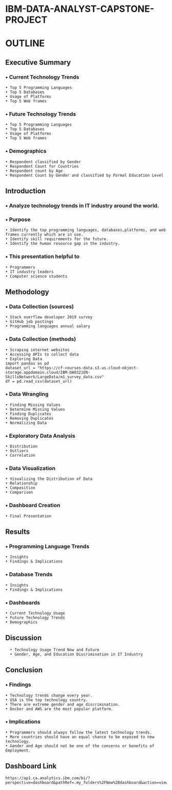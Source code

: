 # IBM-DATA-ANALYST-CAPSTONE-PROJECT

# OUTLINE
  ## Executive Summary
   ### • Current Technology Trends
    • Top 5 Programming Languages
    • Top 5 Databases
    • Usage of Platforms
    • Top 5 Web frames
  ### • Future Technology Trends
    • Top 5 Programming Languages
    • Top 5 Databases
    • Usage of Platforms
    • Top 5 Web frames
  ### • Demographics
    • Respondent classified by Gender
    • Respondent Count for Countries
    • Respondent count by Age
    • Respondent Count by Gender and classified by Formal Education Level
  ## Introduction
  ### • Analyze technology trends in IT industry around the world.
  ### • Purpose
    • Identify the top programming languages, databases,platforms, and web frames currently which are in use.
    • Identify skill requirements for the future.
    • Identify the human resource gap in the industry.
  ### • This presentation helpful to
    • Programmers
    • IT industry leaders
    • Computer science students
  ## Methodology
  ### • Data Collection (sources)
    • Stack overflow developer 2019 survey
    • GitHub job postings
    • Programming languages annual salary
  ### • Data Collection (methods)
    • Scraping internet websites
    • Accessing APIs to collect data
    • Exploring Data
    import pandas as pd
    dataset_url = "https://cf-courses-data.s3.us.cloud-object-storage.appdomain.cloud/IBM-DA0321EN-SkillsNetwork/LargeData/m1_survey_data.csv"
    df = pd.read_csv(dataset_url)
  ### • Data Wrangling
    • Finding Missing Values
    • Determine Missing Values
    • Finding Duplicates
    • Removing Duplicates
    • Normalizing Data
  ### • Exploratory Data Analysis
    • Distribution
    • Outliers
    • Correlation
  ### • Data Visualization
    • Visualizing the Distribution of Data
    • Relationship
    • Composition
    • Comparison
  ### • Dashboard Creation
    • Final Presentation
  ## Results
  ### • Programming Language Trends
    • Insights
    • Findings & Implications
### • Database Trends
    • Insights
    • Findings & Implications
### • Dashboards
    • Current Technology Usage
    • Future Technology Trends
    • Demographics
  ## Discussion
      • Technology Usage Trend Now and Future
      • Gender, Age, and Education Discrimination in IT Industry
 ## Conclusion
 ### • Findings 
    • Technology trends change every year.
    • USA is the top technology country.
    • There are extreme gender and age discrimination.
    • Docker and AWS are the most popular platform.
### • Implications
    • Programmers should always follow the latest technology trends.
    • More countries should have an equal chance to be exposed to new technology.
    • Gender and Age should not be one of the concerns or benefits of Employment.
 ## Dashboard Link
    https://ap1.ca.analytics.ibm.com/bi/?perspective=dashboard&pathRef=.my_folders%2FNew%2Bdashboard&action=view&mode=dashboard&subView=model00000186def4e0d3_00000000 
